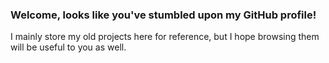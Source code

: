 ### Welcome, looks like you've stumbled upon my GitHub profile!

I mainly store my old projects here for reference, but I hope browsing them will be useful to you as well.
